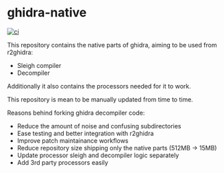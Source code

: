 # ghidra-native

[![ci](https://github.com/radareorg/ghidra-native/actions/workflows/ci.yml/badge.svg?branch=master)](https://github.com/radareorg/ghidra-native/actions/workflows/ci.yml)

This repository contains the native parts of ghidra, aiming to be used from r2ghidra:

* Sleigh compiler
* Decompiler

Additionally it also contains the processors needed for it to work.

This repository is mean to be manually updated from time to time.

Reasons behind forking ghidra decompiler code:

* Reduce the amount of noise and confusing subdirectories
* Ease testing and better integration with r2ghidra
* Improve patch maintainance workflows
* Reduce repository size shipping only the native parts (512MB -> 15MB)
* Update processor sleigh and decompiler logic separately
* Add 3rd party processors easily
